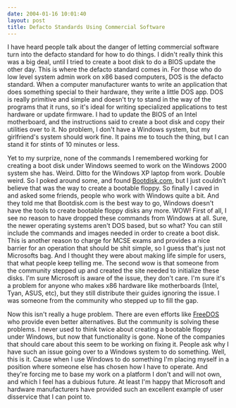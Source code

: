 ```yaml
---
date: 2004-01-16 10:01:40
layout: post
title: Defacto Standards Using Commercial Software
---
```


I have heard people talk about the danger of letting commercial software turn into the defacto standard for how to do things. I didn't really think this was a big deal, until I tried to create a boot disk to do a BIOS update the other day. This is where the defacto standard comes in. For those who do low level system admin work on x86 based computers, DOS is the defacto standard. When a computer manufacturer wants to write an application that does something special to their hardware, they write a little DOS app. DOS is really primitive and simple and doesn't try to stand in the way of the programs that it runs, so it's ideal for writing specialized applications to test hardware or update firmware. I had to update the BIOS of an Intel motherboard, and the instructions said to create a boot disk and copy their utilities over to it. No problem, I don't have a Windows system, but my girlfriend's system should work fine. It pains me to touch the thing, but I can stand it for stints of 10 minutes or less.

Yet to my surprize, none of the commands I remembered working for creating a boot disk under Windows seemed to work on the Windows 2000 system she has. Weird. Ditto for the Windows XP laptop from work. Double weird. So I poked around some, and found [Bootdisk.com](http://www.bootdisk.com), but I just couldn't believe that was the way to create a bootable floppy. So finally I caved in and asked some friends, people who work with Windows quite a bit. And they told me that Bootdisk.com is the best way to go, Windows doesn't have the tools to create bootable floppy disks any more. WOW! First of all, I see no reason to have dropped these commands from Windows at all. Sure, the newer operating systems aren't DOS based, but so what? You can still include the commands and images needed in order to create a boot disk. This is another reason to charge for MCSE exams and provides a nice barrier for an operation that should be shit simple, so I guess that's just not Microsofts bag. And I thought they were about making life simple for users, that what people keep telling me. The second wow is that someone from the community stepped up and created the site needed to initialize these disks. I'm sure Microsoft is aware of the issue, they don't care. I'm sure it's a problem for anyone who makes x86 hardware like motherboards (Intel, Tyan, ASUS, etc), but they still distribute their guides ignoring the issue. I was someone from the community who stepped up to fill the gap.

Now this isn't really a huge problem. There are even efforts like [FreeDOS](http://www.freedos.org/freedos/about/) who provide even better alternatives. But the community is solving these problems. I never used to think twice about creating a bootable floppy under Windows, but now that functionality is gone. None of the companies that should care about this seem to be working on fixing it. People ask why I have such an issue going over to a Windows system to do something. Well, this is it. Cause when I use Windows to do something I'm placing myself in a position where someone else has chosen how I have to operate. And they're forcing me to base my work on a platform I don't and will not own, and which I feel has a dubious future. At least I'm happy that Microsoft and hardware manufacturers have provided such an excellent example of user disservice that I can point to.
